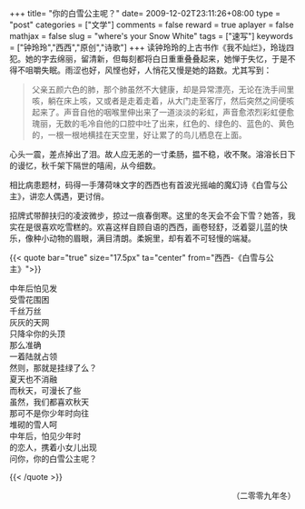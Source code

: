 +++
title= "你的白雪公主呢？"
date= 2009-12-02T23:11:26+08:00
type = "post"
categories = ["文学"]
comments = false
reward = true
aplayer = false
mathjax = false
slug = "where's your Snow White"
tags = ["速写"]
keywords = ["钟玲玲","西西","原创","诗歌"]
+++
读钟玲玲的上古书作《我不灿烂》，玲珑四犯。她的字去绵丽，留清新，但每刻都将白日重重叠叠起来，她惮于失忆，于是不得不咀嚼失眠。雨涩也好，风悭也好，人悄花又慢是她的路数。尤其写到：

> 父亲五颜六色的肺，那个肺虽然不大健康，却是异常漂亮，无论在洗手间里咳，躺在床上咳，又或者是走着走着，从大门走至客厅，然后突然之间便咳起来了。声音自他的咽喉里伸出来了一道淡淡的彩虹，声音愈浓烈彩虹便愈瑰丽，无数的毛冷自他的口腔中吐了出来，红色的、绿色的、蓝色的、黄色的，一根一根地横挂在天空里，好让累了的鸟儿栖息在上面。
<!--more-->
心头一震，差点掉出了泪。故人应无恙的一寸柔肠，揾不稳，收不聚。溶溶长日下的谩忆，秋千架下隔世的嘻闹，从今细数。

相比病患题材，码得一手薄荷味文字的西西也有首波光摇岫的魔幻诗《白雪与公主》，讲恋人偶遇，更讨俏。

招牌式带醉扶归的凌波微步，掠过一痕春倒寒。这里的冬天会不会下雪？她答，我实在是很喜欢吃雪糕的。欢喜这样自顾自语的西西，画卷轻舒，泛着婴儿蓝的快乐，像种小动物的眉眼，满目清朗。柔婉里，却有着不可轻慢的端凝。

{{< quote bar="true" size="17.5px"  ta="center" from="西西-《白雪与公主》">}}

中年后怕见发<br>
受雪花围困<br>
千丝万丝<br>
灰灰的天网<br>
只降伞你的头顶<br>
那么准确<br>
一着陆就占领<br>
然则，那就是挂绿了么？<br>
夏天也不消融<br>
而秋天，可漫长了些<br>
虽然，我们都喜欢秋天<br>
那可不是你少年时向往<br>
堆砌的雪人呵<br>
中年后，怕见少年时<br>
的恋人，携着小女儿出现<br>
问你，你的白雪公主呢？

{{< /quote >}}

<p align="right">（二零零九年冬）</p>
